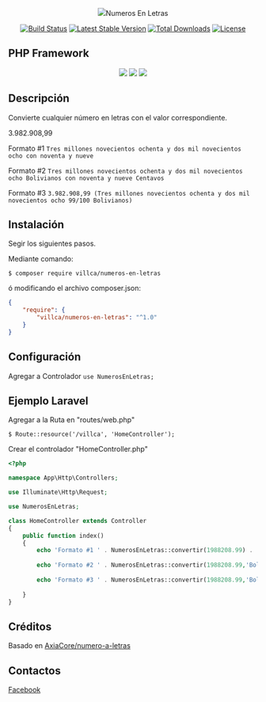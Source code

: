 <p align="center"><img src="https://avatars3.githubusercontent.com/u/34888056">Numeros En Letras</p>
<p align="center">
<a href="https://travis-ci.org/villca/numeros-en-letras"><img src="https://travis-ci.org/villca/numeros-en-letras.svg" alt="Build Status"></a>
<a href="https://packagist.org/packages/villca/numeros-en-letras"><img src="https://poser.pugx.org/villca/numeros-en-letras/v/stable.svg" alt="Latest Stable Version"></a>
<a href="https://packagist.org/packages/villca/numeros-en-letras"><img src="https://poser.pugx.org/villca/numeros-en-letras/d/total.svg" alt="Total Downloads"></a>
<a href="https://packagist.org/packages/villca/numeros-en-letras"><img src="https://poser.pugx.org/villca/numeros-en-letras/license.svg" alt="License"></a>
</p>

## PHP Framework

<p align="center">
<img src="https://laravel.com/assets/img/components/logo-laravel.svg">
<img src="https://phalconphp.com/images/phalcon1.png">
<img src="https://symfony.com/logos/symfony_black_02.svg">
</p>

## Descripción
Convierte cualquier número en letras con el valor correspondiente.

3.982.908,99

Formato #1 
``Tres millones novecientos ochenta y dos mil novecientos ocho con noventa y nueve ``

Formato #2 
``Tres millones novecientos ochenta y dos mil novecientos ocho Bolivianos con noventa y nueve Centavos``

Formato #3 
``3.982.908,99 (Tres millones novecientos ochenta y dos mil novecientos ocho 99/100 Bolivianos)``


## Instalación
Segir los siguientes pasos.

Mediante comando:

    $ composer require villca/numeros-en-letras

ó modificando el archivo composer.json:

```json
{
    "require": {
        "villca/numeros-en-letras": "^1.0"
    }
}
```

## Configuración
Agregar a Controlador `use NumerosEnLetras;`

## Ejemplo Laravel

Agregar a la Ruta en "routes/web.php"

    $ Route::resource('/villca', 'HomeController');
    
Crear el controlador "HomeController.php"

```php
<?php

namespace App\Http\Controllers;

use Illuminate\Http\Request;

use NumerosEnLetras;

class HomeController extends Controller
{
    public function index()
    {
        echo 'Formato #1 ' . NumerosEnLetras::convertir(1988208.99) . '<br>';
        
        echo 'Formato #2 ' . NumerosEnLetras::convertir(1988208.99,'Bolivianos',false,'Centavos') . '<br>';
        
        echo 'Formato #3 ' . NumerosEnLetras::convertir(1988208.99,'Bolivianos',true) . '<br>';
        
    }
}
```

## Créditos

Basado en [AxiaCore/numero-a-letras](https://github.com/AxiaCore/numero-a-letras/blob/master/php/NumberToLetterConverter.class.php)

## Contactos

 [Facebook](https://www.facebook.com/JhessuVillca)
